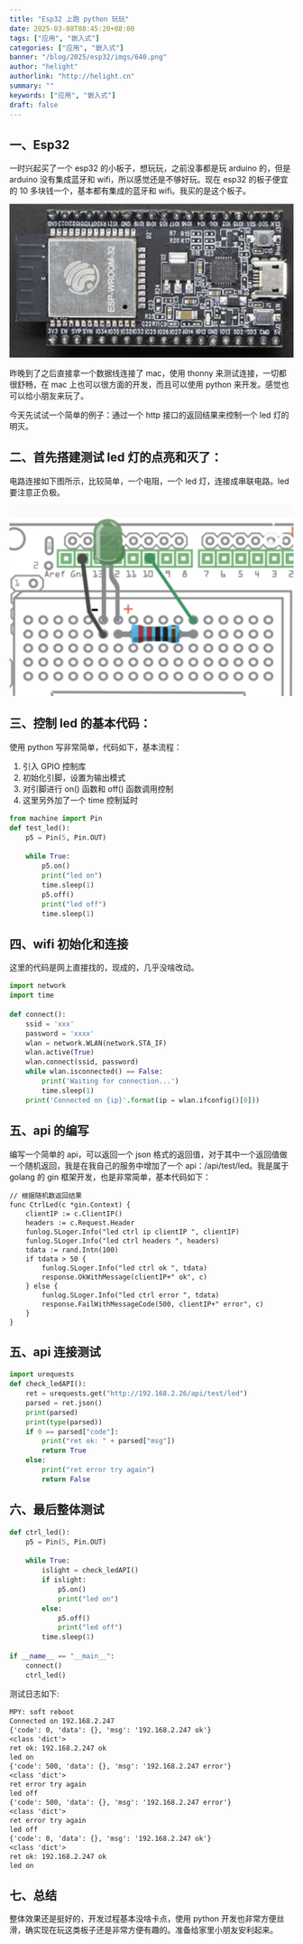 ```yaml
---
title: "Esp32 上跑 python 玩玩"
date: 2025-03-08T08:45:20+08:00
tags: ["应用", "嵌入式"]
categories: ["应用", "嵌入式"]
banner: "/blog/2025/esp32/imgs/640.png"
author: "helight"
authorlink: "http://helight.cn"
summary: ""
keywords: ["应用", "嵌入式"]
draft: false
---
```


## 一、Esp32

一时兴起买了一个 esp32 的小板子，想玩玩，之前没事都是玩 arduino 的，但是 arduino 没有集成蓝牙和 wifi，所以感觉还是不够好玩。现在 esp32 的板子便宜的 10 多块钱一个，基本都有集成的蓝牙和 wifi。我买的是这个板子。

![](imgs/641.png)

昨晚到了之后直接拿一个数据线连接了 mac，使用 thonny 来测试连接，一切都很舒畅，在 mac 上也可以很方面的开发，而且可以使用 python 来开发。感觉也可以给小朋友来玩了。

今天先试试一个简单的例子：通过一个 http 接口的返回结果来控制一个 led 灯的明灭。

## 二、首先搭建测试 led 灯的点亮和灭了：  

电路连接如下图所示，比较简单，一个电阻，一个 led 灯，连接成串联电路。led 要注意正负极。

![](imgs/640.png)


## 三、控制 led 的基本代码：

使用 python 写非常简单，代码如下，基本流程：
1. 引入 GPIO 控制库
2. 初始化引脚，设置为输出模式
3. 对引脚进行 on() 函数和 off() 函数调用控制
4. 这里另外加了一个 time 控制延时

``` python
from machine import Pin
def test_led():
    p5 = Pin(5, Pin.OUT)
    
    while True:
        p5.on()
        print("led on")
        time.sleep(1)
        p5.off()
        print("led off")
        time.sleep(1)
```
## 四、wifi 初始化和连接
这里的代码是网上直接找的，现成的，几乎没啥改动。
``` python
import network
import time

def connect():
    ssid = 'xxx'
    password = 'xxxx'
    wlan = network.WLAN(network.STA_IF)
    wlan.active(True)
    wlan.connect(ssid, password)
    while wlan.isconnected() == False:
        print('Waiting for connection...')
        time.sleep(1)
    print('Connected on {ip}'.format(ip = wlan.ifconfig()[0]))
```

## 五、api 的编写

编写一个简单的 api，可以返回一个 json 格式的返回值，对于其中一个返回值做一个随机返回，我是在我自己的服务中增加了一个 api：/api/test/led。我是属于 golang 的 gin 框架开发，也是非常简单，基本代码如下：

``` golang
// 根据随机数返回结果
func CtrlLed(c *gin.Context) {
	clientIP := c.ClientIP()
	headers := c.Request.Header
	funlog.SLoger.Info("led ctrl ip clientIP ", clientIP)
	funlog.SLoger.Info("led ctrl headers ", headers)
	tdata := rand.Intn(100)
	if tdata > 50 {
		funlog.SLoger.Info("led ctrl ok ", tdata)
		response.OkWithMessage(clientIP+" ok", c)
	} else {
		funlog.SLoger.Info("led ctrl error ", tdata)
		response.FailWithMessageCode(500, clientIP+" error", c)
	}
}
```
## 五、api 连接测试

``` python
import urequests
def check_ledAPI():
    ret = urequests.get("http://192.168.2.26/api/test/led")
    parsed = ret.json()
    print(parsed)
    print(type(parsed))
    if 0 == parsed["code"]:
        print("ret ok: " + parsed["msg"])
        return True
    else:
        print("ret error try again")
        return False
```

## 六、最后整体测试

``` python
def ctrl_led():
    p5 = Pin(5, Pin.OUT)
    
    while True:
        islight = check_ledAPI()
        if islight:
            p5.on()
            print("led on")
        else:
            p5.off()
            print("led off") 
        time.sleep(1)
        
if __name__ == "__main__":
    connect()
    ctrl_led()
```

测试日志如下:

``` log
MPY: soft reboot
Connected on 192.168.2.247
{'code': 0, 'data': {}, 'msg': '192.168.2.247 ok'}
<class 'dict'>
ret ok: 192.168.2.247 ok
led on
{'code': 500, 'data': {}, 'msg': '192.168.2.247 error'}
<class 'dict'>
ret error try again
led off
{'code': 500, 'data': {}, 'msg': '192.168.2.247 error'}
<class 'dict'>
ret error try again
led off
{'code': 0, 'data': {}, 'msg': '192.168.2.247 ok'}
<class 'dict'>
ret ok: 192.168.2.247 ok
led on
```

## 七、总结
整体效果还是挺好的，开发过程基本没啥卡点，使用 python 开发也非常方便丝滑，确实现在玩这类板子还是非常方便有趣的。准备给家里小朋友安利起来。